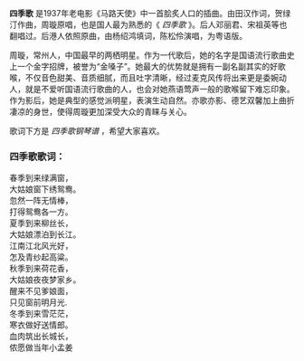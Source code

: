 

**四季歌** 是1937年老电影《马路天使》中一首脍炙人口的插曲。由田汉作词，贺绿汀作曲，周璇原唱，也是国人最为熟悉的《 _四季歌_
》。后人邓丽君、宋祖英等也翻唱过。后港人依照原曲，由杨绍鸿填词，陈松伶演唱，为粤语版。

  
周璇，常州人，中国最早的两栖明星。作为一代歌后，她的名字是国语流行歌曲史上一个金字招牌，被誉为“金嗓子”。她最大的优势就是拥有一副名副其实的好歌喉，不仅音色甜美、音质细腻，而且吐字清晰，经过麦克风传将出来更是委婉动人，就是不爱听国语流行歌曲的人，也会对她燕语莺声一般的歌喉留下难忘印象。作为影后，她是典型的感觉派明星，表演生动自然。亦歌亦影、德艺双馨加上曲折凄凉的身世，使得周璇更加深受大众的青睐与关心。

  
歌词下方是 _四季歌钢琴谱_ ，希望大家喜欢。

### 四季歌歌词：

春季到来绿满窗，  
大姑娘窗下绣鸳鸯。  
忽然一阵无情棒，  
打得鸳鸯各一方。  
夏季到来柳丝长，  
大姑娘漂泊到长江。  
江南江北风光好，  
怎及青纱起高粱。  
秋季到来荷花香，  
大姑娘夜夜梦家乡。  
醒来不见爹娘面，  
只见窗前明月光.  
冬季到来雪茫茫，  
寒衣做好送情郎。  
血肉筑出长城长，  
侬愿做当年小孟姜

